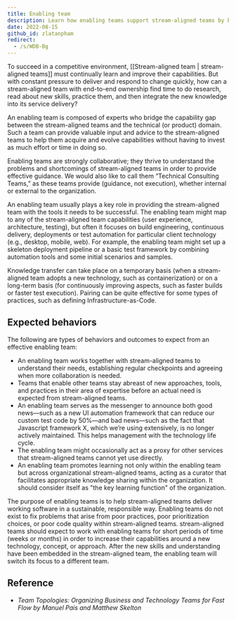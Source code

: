 ```yaml
---
title: Enabling team
description: Learn how enabling teams support stream-aligned teams by bridging skill gaps, sharing expertise, and improving delivery through collaboration, technical guidance, and knowledge transfer.
date: 2022-08-15
github_id: zlatanpham
redirect:
  - /s/WDB-Bg
---
```


To succeed in a competitive environment, [[Stream-aligned team | stream-aligned teams]] must continually learn and improve their capabilities. But with constant pressure to deliver and respond to change quickly, how can a stream-aligned team with end-to-end ownership find time to do research, read about new skills, practice them, and then integrate the new knowledge into its service delivery?

An enabling team is composed of experts who bridge the capability gap between the stream-aligned teams and the technical (or product) domain. Such a team can provide valuable input and advice to the stream-aligned teams to help them acquire and evolve capabilities without having to invest as much effort or time in doing so.

Enabling teams are strongly collaborative; they thrive to understand the problems and shortcomings of stream-aligned teams in order to provide effective guidance. We would also like to call them “Technical Consulting Teams,” as these teams provide (guidance, not execution), whether internal or external to the organization.

An enabling team usually plays a key role in providing the stream-aligned team with the tools it needs to be successful. The enabling team might map to any of the stream-aligned team capabilities (user experience, architecture, testing), but often it focuses on build engineering, continuous delivery, deployments or test automation for particular client technology (e.g., desktop, mobile, web). For example, the enabling team might set up a skeleton deployment pipeline or a basic test framework by combining automation tools and some initial scenarios and samples.

Knowledge transfer can take place on a temporary basis (when a stream-aligned team adopts a new technology, such as containerization) or on a long-term basis (for continuously improving aspects, such as faster builds or faster test execution). Pairing can be quite effective for some types of practices, such as defining Infrastructure-as-Code.

## Expected behaviors

The following are types of behaviors and outcomes to expect from an effective enabling team:

- An enabling team works together with stream-aligned teams to understand their needs, establishing regular checkpoints and agreeing when more collaboration is needed.
- Teams that enable other teams stay abreast of new approaches, tools, and practices in their area of expertise before an actual need is expected from stream-aligned teams.
- An enabling team serves as the messenger to announce both good news—such as a new UI automation framework that can reduce our custom test code by 50%—and bad news—such as the fact that Javascript framework X, which we’re using extensively, is no longer actively maintained. This helps management with the technology life cycle.
- The enabling team might occasionally act as a proxy for other services that stream-aligned teams cannot yet use directly.
- An enabling team promotes learning not only within the enabling team but across organizational stream-aligned teams, acting as a curator that facilitates appropriate knowledge sharing within the organization. It should consider itself as "the key learning function" of the organization.

The purpose of enabling teams is to help stream-aligned teams deliver working software in a sustainable, responsible way. Enabling teams do not exist to fix problems that arise from poor practices, poor prioritization choices, or poor code quality within stream-aligned teams. stream-aligned teams should expect to work with enabling teams for short periods of time (weeks or months) in order to increase their capabilities around a new technology, concept, or approach. After the new skills and understanding have been embedded in the stream-aligned team, the enabling team will switch its focus to a different team.

## Reference

- _Team Topologies: Organizing Business and Technology Teams for Fast Flow by Manuel Pais and Matthew Skelton_
